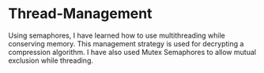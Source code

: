 # Thread-Management
Using semaphores, I have learned how to use multithreading while conserving memory. This management strategy is used for decrypting a compression algorithm.
I have also used Mutex Semaphores to allow mutual exclusion while threading.
